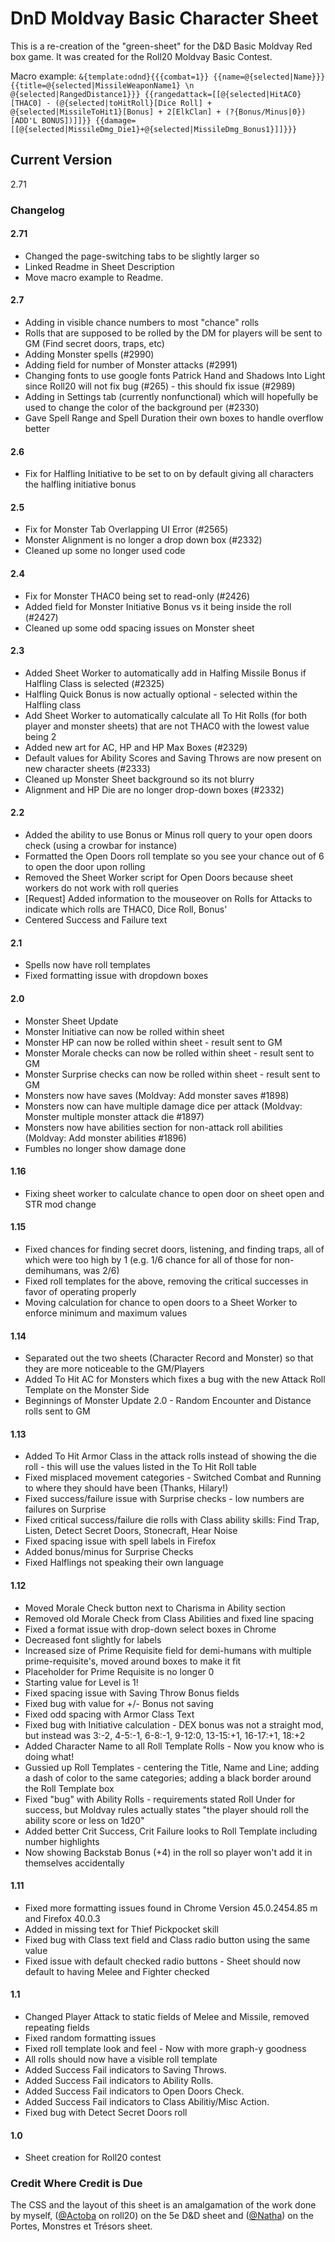 # DnD Moldvay Basic Character Sheet

This is a re-creation of the "green-sheet" for the D&D Basic Moldvay Red box game.  It was created for the Roll20 Moldvay Basic Contest.

Macro example: `&{template:odnd}{{{combat=1}} {{name=@{selected|Name}}} {{title=@{selected|MissileWeaponName1} \n @{selected|RangedDistance1}}} {{rangedattack=[[@{selected|HitAC0}[THAC0] - (@{selected|toHitRoll}[Dice Roll] + @{selected|MissileToHit1}[Bonus] + 2[ElkClan] + (?{Bonus/Minus|0})[ADD'L BONUS])]]}} {{damage=[[@{selected|MissileDmg_Die1}+@{selected|MissileDmg_Bonus1}]]}}}`

## Current Version
2.71

### Changelog

#### 2.71
* Changed the page-switching tabs to be slightly larger so
* Linked Readme in Sheet Description
* Move macro example to Readme.

#### 2.7
* Adding in visible chance numbers to most "chance" rolls
* Rolls that are supposed to be rolled by the DM for players will be sent to GM (Find secret doors, traps, etc)
* Adding Monster spells (#2990)
* Adding field for number of Monster attacks (#2991)
* Changing fonts to use google fonts Patrick Hand and Shadows Into Light since Roll20 will not fix bug (#265) - this should fix issue (#2989)
* Adding in Settings tab (currently nonfunctional) which will hopefully be used to change the color of the background per (#2330)
* Gave Spell Range and Spell Duration their own boxes to handle overflow better

#### 2.6
* Fix for Halfling Initiative to be set to on by default giving all characters the halfling initiative bonus

#### 2.5
* Fix for Monster Tab Overlapping UI Error (#2565)
* Monster Alignment is no longer a drop down box (#2332)
* Cleaned up some no longer used code

#### 2.4
* Fix for Monster THAC0 being set to read-only (#2426)
* Added field for Monster Initiative Bonus vs it being inside the roll (#2427)
* Cleaned up some odd spacing issues on Monster sheet

#### 2.3
* Added Sheet Worker to automatically add in Halfing Missile Bonus if Halfling Class is selected (#2325)
* Halfling Quick Bonus is now actually optional - selected within the Halfling class
* Add Sheet Worker to automatically calculate all To Hit Rolls (for both player and monster sheets) that are not THAC0 with the lowest value being 2
* Added new art for AC, HP and HP Max Boxes (#2329)
* Default values for Ability Scores and Saving Throws are now present on new character sheets (#2333)
* Cleaned up Monster Sheet background so its not blurry
* Alignment and HP Die are no longer drop-down boxes (#2332)

#### 2.2
* Added the ability to use Bonus or Minus roll query to your open doors check (using a crowbar for instance)
* Formatted the Open Doors roll template so you see your chance out of 6 to open the door upon rolling
* Removed the Sheet Worker script for Open Doors because sheet workers do not work with roll queries
* [Request] Added information to the mouseover on Rolls for Attacks to indicate which rolls are THAC0, Dice Roll, Bonus'
* Centered Success and Failure text

#### 2.1
* Spells now have roll templates
* Fixed formatting issue with dropdown boxes

#### 2.0
* Monster Sheet Update
* Monster Initiative can now be rolled within sheet
* Monster HP can now be rolled within sheet - result sent to GM
* Monster Morale checks can now be rolled within sheet - result sent to GM
* Monster Surprise checks can now be rolled within sheet - result sent to GM
* Monsters now have saves (Moldvay: Add monster saves #1898)
* Monsters now can have multiple damage dice per attack (Moldvay: Monster multiple monster attack die #1897)
* Monsters now have abilities section for non-attack roll abilities (Moldvay: Add monster abilities #1896)
* Fumbles no longer show damage done

#### 1.16
* Fixing sheet worker to calculate chance to open door on sheet open and STR mod change

#### 1.15
* Fixed chances for finding secret doors, listening, and finding traps, all of which were too high by 1 (e.g. 1/6 chance for all of those for non-demihumans, was 2/6)
* Fixed roll templates for the above, removing the critical successes in favor of operating properly
* Moving calculation for chance to open doors to a Sheet Worker to enforce minimum and maximum values

#### 1.14
* Separated out the two sheets (Character Record and Monster) so that they are more noticeable to the GM/Players
* Added To Hit AC for Monsters which fixes a bug with the new Attack Roll Template on the Monster Side
* Beginnings of Monster Update 2.0 - Random Encounter and Distance rolls sent to GM

#### 1.13
* Added To Hit Armor Class in the attack rolls instead of showing the die roll - this will use the values listed in the To Hit Roll table
* Fixed misplaced movement categories - Switched Combat and Running to where they should have been (Thanks, Hilary!)
* Fixed success/failure issue with Surprise checks - low numbers are failures on Surprise
* Fixed critical success/failure die rolls with Class ability skills: Find Trap, Listen, Detect Secret Doors, Stonecraft, Hear Noise
* Fixed spacing issue with spell labels in Firefox
* Added bonus/minus for Surprise Checks
* Fixed Halflings not speaking their own language

#### 1.12
* Moved Morale Check button next to Charisma in Ability section
* Removed old Morale Check from Class Abilities and fixed line spacing
* Fixed a format issue with drop-down select boxes in Chrome
* Decreased font slightly for labels
* Increased size of Prime Requisite field for demi-humans with multiple prime-requisite's, moved around boxes to make it fit
* Placeholder for Prime Requisite is no longer 0
* Starting value for Level is 1!
* Fixed spacing issue with Saving Throw Bonus fields
* Fixed bug with value for +/- Bonus not saving
* Fixed odd spacing with Armor Class Text
* Fixed bug with Initiative calculation - DEX bonus was not a straight mod, but instead was 3:-2, 4-5:-1, 6-8:-1, 9-12:0, 13-15:+1, 16-17:+1, 18:+2
* Added Character Name to all Roll Template Rolls - Now you know who is doing what!
* Gussied up Roll Templates - centering the Title, Name and Line; adding a dash of color to the same categories; adding a black border around the Roll Template box
* Fixed "bug" with Ability Rolls - requirements stated Roll Under for success, but Moldvay rules actually states "the player should roll the ability score or less on 1d20"
* Added better Crit Success, Crit Failure looks to Roll Template including number highlights
* Now showing Backstab Bonus (+4) in the roll so player won't add it in themselves accidentally 

#### 1.11
* Fixed more formatting issues found in Chrome Version 45.0.2454.85 m and Firefox 40.0.3
* Added in missing text for Thief Pickpocket skill
* Fixed bug with Class text field and Class radio button using the same value
* Fixed issue with default checked radio buttons - Sheet should now default to having Melee and Fighter checked

#### 1.1
* Changed Player Attack to static fields of Melee and Missile, removed repeating fields
* Fixed random formatting issues
* Fixed roll template look and feel - Now with more graph-y goodness
* All rolls should now have a visible roll template
* Added Success Fail indicators to Saving Throws.
* Added Success Fail indicators to Ability Rolls.
* Added Success Fail indicators to Open Doors Check.
* Added Success Fail indicators to Class Abilitiy/Misc Action.
* Fixed bug with Detect Secret Doors roll

#### 1.0
* Sheet creation for Roll20 contest

### Credit Where Credit is Due
The CSS and the layout of this sheet is an amalgamation of the work done by myself, ([@Actoba](https://app.roll20.net/users/427494/actoba) on roll20) on the 5e D&D sheet and ([@Natha](https://app.roll20.net/users/75857/natha)) on the Portes, Monstres et Trésors sheet.
